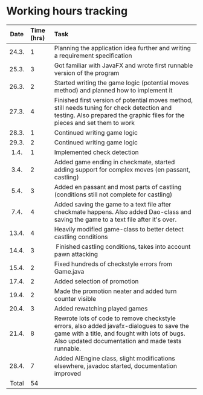 # Working hours tracking

| Date | Time (hrs) | Task |
| :----: | :-----| :-----|
| 24.3. | 1 | Planning the application idea further and writing a requirement specification |
| 25.3. | 3 | Got familiar with JavaFX and wrote first runnable version of the program |
| 26.3. | 2 | Started writing the game logic (potential moves method) and planned how to implement it |
| 27.3. | 4 | Finished first version of potential moves method, still needs tuning for check detection and testing. Also prepared the graphic files for the pieces and set them to work |
| 28.3. | 1 | Continued writing game logic |
| 29.3. | 2 | Continued writing game logic |
| 1.4.  | 1 | Implemented check detection |
| 3.4.  | 2 | Added game ending in checkmate, started adding support for complex moves (en passant, castling) |
| 5.4.  | 3 | Added en passant and most parts of castling (conditions still not complete for castling) |
| 7.4.  | 4 | Added saving the game to a text file after checkmate happens. Also added Dao-class and saving the game to a text file after it's over. |
| 13.4. | 4 | Heavily modified game-class to better detect castling conditions |
| 14.4. | 3 | Finished castling conditions, takes into account pawn attacking |
| 15.4. | 2 | Fixed hundreds of checkstyle errors from Game.java |
| 17.4. | 2 | Added selection of promotion |
| 19.4. | 2 | Made the promotion neater and added turn counter visible |
| 20.4. | 3 | Added rewatching played games |
| 21.4. | 8 | Rewrote lots of code to remove checkstyle errors, also added javafx-dialogues to save the game with a title, and fought with lots of bugs. Also updated documentation and made tests runnable. |
| 28.4. | 7 | Added AIEngine class, slight modifications elsewhere, javadoc started, documentation improved |
| Total | 54 | |
